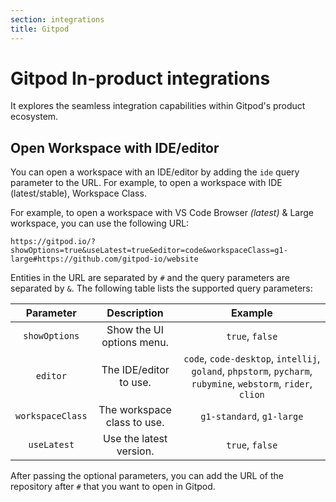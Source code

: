 ```yaml
---
section: integrations
title: Gitpod
---
```


# Gitpod In-product integrations

It explores the seamless integration capabilities within Gitpod's product ecosystem.

## Open Workspace with IDE/editor

You can open a workspace with an IDE/editor by adding the `ide` query parameter to the URL. For example, to open a workspace with IDE (latest/stable), Workspace Class.

For example, to open a workspace with VS Code Browser _(latest)_ & Large workspace, you can use the following URL:

```
https://gitpod.io/?showOptions=true&useLatest=true&editor=code&workspaceClass=g1-large#https://github.com/gitpod-io/website
```

Entities in the URL are separated by `#` and the query parameters are separated by `&`. The following table lists the supported query parameters:

|    Parameter     |         Description         |                                                    Example                                                    |
| :--------------: | :-------------------------: | :-----------------------------------------------------------------------------------------------------------: |
|  `showOptions`   |  Show the UI options menu.  |                                                `true`, `false`                                                |
|     `editor`     |   The IDE/editor to use.    | `code`, `code-desktop`, `intellij`, `goland`, `phpstorm`, `pycharm`, `rubymine`, `webstorm`, `rider`, `clion` |
| `workspaceClass` | The workspace class to use. |                                           `g1-standard`, `g1-large`                                           |
|   `useLatest`    |   Use the latest version.   |                                                `true`, `false`                                                |

After passing the optional parameters, you can add the URL of the repository after `#` that you want to open in Gitpod.
